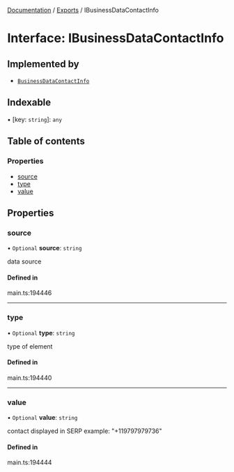[Documentation](../README.md) / [Exports](../modules.md) / IBusinessDataContactInfo

# Interface: IBusinessDataContactInfo

## Implemented by

- [`BusinessDataContactInfo`](../classes/BusinessDataContactInfo.md)

## Indexable

▪ [key: `string`]: `any`

## Table of contents

### Properties

- [source](IBusinessDataContactInfo.md#source)
- [type](IBusinessDataContactInfo.md#type)
- [value](IBusinessDataContactInfo.md#value)

## Properties

### source

• `Optional` **source**: `string`

data source

#### Defined in

main.ts:194446

___

### type

• `Optional` **type**: `string`

type of element

#### Defined in

main.ts:194440

___

### value

• `Optional` **value**: `string`

contact displayed in SERP 
example:
"+119797979736"

#### Defined in

main.ts:194444
